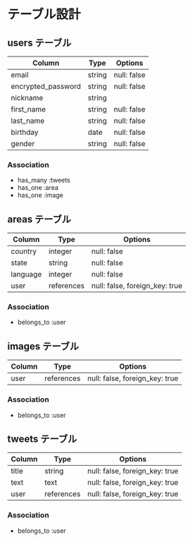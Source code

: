 # テーブル設計

## users テーブル

| Column             | Type   | Options     |
| ------------------ | ------ | ----------- |
| email              | string | null: false |
| encrypted_password | string | null: false |
| nickname           | string |             |
| first_name         | string | null: false |
| last_name          | string | null: false |
| birthday           | date   | null: false |
| gender             | string | null: false |

### Association
- has_many :tweets
- has_one  :area
- has_one  :image


## areas テーブル

| Column   | Type       | Options                        |
| -------- | ---------- | ------------------------------ |
| country  | integer    | null: false                    |
| state    | string     | null: false                    |
| language | integer    | null: false                    |
| user     | references | null: false, foreign_key: true |

### Association
- belongs_to  :user

## images テーブル

| Column   | Type       | Options                        |
| -------- | ---------- | ------------------------------ |
| user     | references | null: false, foreign_key: true |

### Association
- belongs_to  :user

## tweets テーブル

| Column | Type       | Options                        |
| ------ | ---------- | ------------------------------ |
| title  | string     | null: false, foreign_key: true |
| text   | text       | null: false, foreign_key: true |
| user   | references | null: false, foreign_key: true |

### Association
- belongs_to  :user
